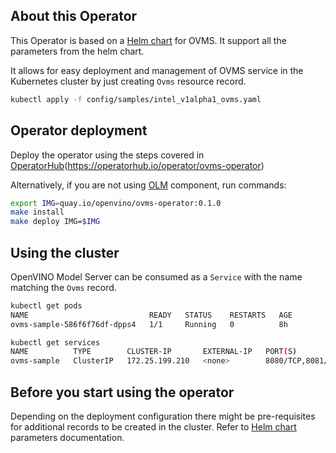 ## About this Operator
This Operator is based on a [Helm chart](../../deploy/ovms) for OVMS. It support all the parameters from the helm chart.

It allows for easy deployment and management of OVMS service in the Kubernetes cluster by just creating `Ovms` resource
record.
```bash
kubectl apply -f config/samples/intel_v1alpha1_ovms.yaml
```

## Operator deployment
Deploy the operator using the steps covered in [OperatorHub](https://operatorhub.io)(https://operatorhub.io/operator/ovms-operator)

Alternatively, if you are not using [OLM](https://github.com/operator-framework/operator-lifecycle-manager) component, run commands:
```bash
export IMG=quay.io/openvino/ovms-operator:0.1.0
make install
make deploy IMG=$IMG
```
 
## Using the cluster
OpenVINO Model Server can be consumed as a `Service` with the name matching the `Ovms` record.
```bash
kubectl get pods
NAME                           READY   STATUS    RESTARTS   AGE
ovms-sample-586f6f76df-dpps4   1/1     Running   0          8h

kubectl get services
NAME          TYPE        CLUSTER-IP       EXTERNAL-IP   PORT(S)             AGE
ovms-sample   ClusterIP   172.25.199.210   <none>        8080/TCP,8081/TCP   8h
```

## Before you start using the operator
Depending on the deployment configuration there might be pre-requisites for additional records to be created in the cluster. 
Refer to [Helm chart](../../deploy/ovms) parameters documentation.
